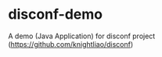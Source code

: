 disconf-demo
============

A demo (Java Application) for disconf project (https://github.com/knightliao/disconf)
 